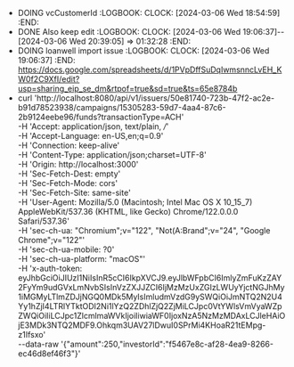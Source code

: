 - DOING vcCustomerId
  :LOGBOOK:
  CLOCK: [2024-03-06 Wed 18:54:59]
  :END:
- DONE Also keep edit
  :LOGBOOK:
  CLOCK: [2024-03-06 Wed 19:06:37]--[2024-03-06 Wed 20:39:05] =>  01:32:28
  :END:
- DOING loanwell import issue
  :LOGBOOK:
  CLOCK: [2024-03-06 Wed 19:06:37]
  :END:
  https://docs.google.com/spreadsheets/d/1PVpDffSuDqIwmsnncLvEH_KW0f2C9XfI/edit?usp=sharing_eip_se_dm&rtpof=true&sd=true&ts=65e8784b
- curl 'http://localhost:8080/api/v1/issuers/50e81740-723b-47f2-ac2e-b91d78523938/campaigns/15305283-59d7-4aa4-87c6-2b9124eebe96/funds?transactionType=ACH' \
    -H 'Accept: application/json, text/plain, */*' \
    -H 'Accept-Language: en-US,en;q=0.9' \
    -H 'Connection: keep-alive' \
    -H 'Content-Type: application/json;charset=UTF-8' \
    -H 'Origin: http://localhost:3000' \
    -H 'Sec-Fetch-Dest: empty' \
    -H 'Sec-Fetch-Mode: cors' \
    -H 'Sec-Fetch-Site: same-site' \
    -H 'User-Agent: Mozilla/5.0 (Macintosh; Intel Mac OS X 10_15_7) AppleWebKit/537.36 (KHTML, like Gecko) Chrome/122.0.0.0 Safari/537.36' \
    -H 'sec-ch-ua: "Chromium";v="122", "Not(A:Brand";v="24", "Google Chrome";v="122"' \
    -H 'sec-ch-ua-mobile: ?0' \
    -H 'sec-ch-ua-platform: "macOS"' \
    -H 'x-auth-token: eyJhbGciOiJIUzI1NiIsInR5cCI6IkpXVCJ9.eyJlbWFpbCI6ImlyZmFuKzZAY2FyYm9udGVxLmNvbSIsInVzZXJJZCI6IjMzMzUxZGIzLWUyYjctNGJhMy1iMGMyLTlmZDJjNGQ0MDk5MyIsImludmVzdG9ySWQiOiJmNTQ2N2U4Yy1hZjI4LTRlYTktODI2Ni1lYzQ2ZDhlZjQ2ZjMiLCJpc0VtYWlsVmVyaWZpZWQiOiIiLCJpc1ZlcmlmaWVkIjoiIiwiaWF0IjoxNzA5NzMzMDAxLCJleHAiOjE3MDk3NTQ2MDF9.Ohkqm3UAV27lDwuI0SPrMi4KHoaR21tEMpg-z1Ifsxo' \
    --data-raw '{"amount":250,"investorId":"f5467e8c-af28-4ea9-8266-ec46d8ef46f3"}'